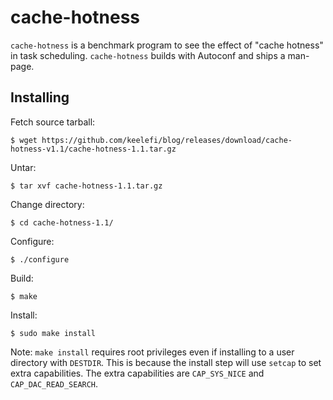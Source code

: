 # cache-hotness

`cache-hotness` is a benchmark program to see the effect of "cache hotness" in task scheduling. `cache-hotness` builds
with Autoconf and ships a man-page.

## Installing

Fetch source tarball:

    $ wget https://github.com/keelefi/blog/releases/download/cache-hotness-v1.1/cache-hotness-1.1.tar.gz

Untar:

    $ tar xvf cache-hotness-1.1.tar.gz

Change directory:

    $ cd cache-hotness-1.1/

Configure:

    $ ./configure

Build:

    $ make

Install:

    $ sudo make install

Note: `make install` requires root privileges even if installing to a user directory with `DESTDIR`. This is because the
install step will use `setcap` to set extra capabilities. The extra capabilities are `CAP_SYS_NICE` and
`CAP_DAC_READ_SEARCH`.
